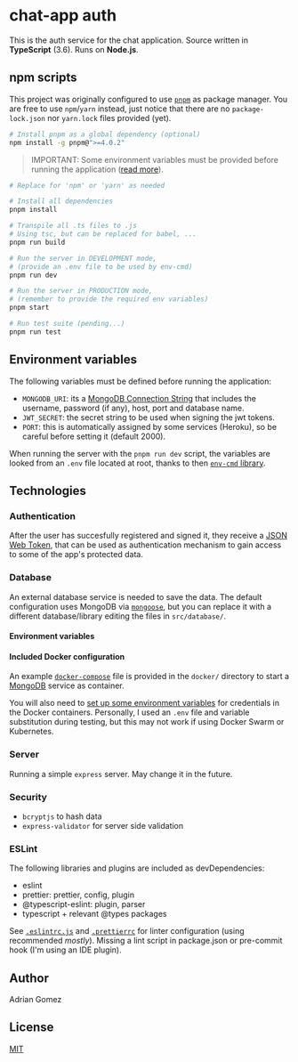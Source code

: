 # chat-app auth

This is the auth service for the chat application. Source written in **TypeScript** (3.6). Runs on **Node.js**.

## npm scripts

This project was originally configured to use [`pnpm`](https://pnpm.js.org/) as package manager. You are free to use `npm`/`yarn` instead, just notice that there are no `package-lock.json` nor `yarn.lock` files provided (yet).

```sh
# Install pnpm as a global dependency (optional)
npm install -g pnpm@">=4.0.2"
```

> IMPORTANT: Some environment variables must be provided before running the application ([read more](#Environment%20variables)).

```sh
# Replace for 'npm' or 'yarn' as needed

# Install all dependencies
pnpm install

# Transpile all .ts files to .js
# Using tsc, but can be replaced for babel, ...
pnpm run build

# Run the server in DEVELOPMENT mode, 
# (provide an .env file to be used by env-cmd)
pnpm run dev

# Run the server in PRODUCTION mode, 
# (remember to provide the required env variables)
pnpm start

# Run test suite (pending...)
pnpm run test
```

## Environment variables

The following variables must be defined before running the application:
- `MONGODB_URI`: its a [MongoDB Connection String](https://docs.mongodb.com/manual/reference/connection-string/) that includes the username, password (if any), host, port and database name.
- `JWT_SECRET`: the secret string to be used when signing the jwt tokens.
- `PORT`: this is automatically assigned by some services (Heroku), so be careful before setting it (default 2000).

When running the server with the `pnpm run dev` script, the variables are looked from an `.env` file located at root, thanks to then [`env-cmd` library](https://github.com/toddbluhm/env-cmd).

## Technologies

### Authentication

After the user has succesfully registered and signed it, they receive a [JSON Web Token](https://github.com/auth0/node-jsonwebtoken), that can be used as authentication mechanism to gain access to some of the app's protected data.

### Database

An external database service is needed to save the data.
The default configuration uses MongoDB via [`mongoose`](https://mongoosejs.com/), but you can replace it with a different database/library editing the files in `src/database/`.

#### Environment variables

#### Included Docker configuration

An example [`docker-compose`](https://docs.docker.com/compose/) file is provided in the `docker/` directory to start a [MongoDB](https://hub.docker.com/_/mongo) service as container.

You will also need to [set up some environment variables](https://docs.docker.com/compose/environment-variables/) for credentials in the Docker containers. Personally, I used an `.env` file and variable substitution during testing, but this may not work if using Docker Swarm or Kubernetes.

### Server

Running a simple `express` server. May change it in the future.

### Security

- `bcryptjs` to hash data
- `express-validator` for server side validation

### ESLint

The following libraries and plugins are included as devDependencies:
- eslint
- prettier: prettier, config, plugin
- @typescript-eslint: plugin, parser
- typescript + relevant @types packages

See [`.eslintrc.js`](.eslintrc.js) and [`.prettierrc`](.prettierrc) for linter configuration (using recommended *mostly*). Missing a lint script in package.json or pre-commit hook (I'm using an IDE plugin).

## Author

Adrian Gomez

## License

[MIT](LICENSE)